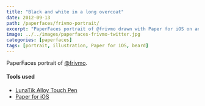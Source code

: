 ```yaml
---
title: "Black and white in a long overcoat"
date: 2012-09-13
path: /paperfaces/frivmo-portrait/
excerpt: "PaperFaces portrait of @frivmo drawn with Paper for iOS on an iPad."
image: ../../images/paperfaces-frivmo-twitter.jpg
categories: [paperfaces]
tags: [portrait, illustration, Paper for iOS, beard]
---
```


PaperFaces portrait of [@frivmo](https://twitter.com/frivmo).

#### Tools used

- [LunaTik Alloy Touch Pen](https://www.amazon.com/gp/product/B00821TR7G/ref=as_li_ss_tl?ie=UTF8&tag=mademist-20&linkCode=as2&camp=1789&creative=390957&creativeASIN=B00821TR7G)
- [Paper for iOS](https://paper.bywetransfer.com/)
